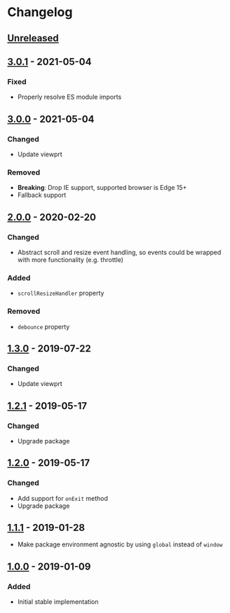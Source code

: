 # Changelog

## [Unreleased][]

## [3.0.1][] - 2021-05-04

### Fixed

-   Properly resolve ES module imports

## [3.0.0][] - 2021-05-04

### Changed

-   Update viewprt

### Removed

-   **Breaking**: Drop IE support, supported browser is Edge 15+
-   Fallback support

## [2.0.0][] - 2020-02-20

### Changed

-   Abstract scroll and resize event handling, so events could be wrapped with
    more functionality (e.g. throttle)

### Added

-   `scrollResizeHandler` property

### Removed

-   `debounce` property

## [1.3.0][] - 2019-07-22

### Changed

-   Update viewprt

## [1.2.1][] - 2019-05-17

### Changed

-   Upgrade package

## [1.2.0][] - 2019-05-17

### Changed

-   Add support for `onExit` method
-   Upgrade package

## [1.1.1][] - 2019-01-28

-   Make package environment agnostic by using `global` instead of `window`

## [1.0.0][] - 2019-01-09

### Added

-   Initial stable implementation

<!-- prettier-ignore-start -->

[1.0.0]: https://github.com/niksy/element-within-viewport/tree/v1.0.0
[1.1.1]: https://github.com/niksy/element-within-viewport/compare/v1.0.0...v1.1.1
[1.2.0]: https://github.com/niksy/element-within-viewport/tree/v1.2.0
[1.2.1]: https://github.com/niksy/element-within-viewport/compare/v1.2.0...v1.2.1
[1.3.0]: https://github.com/niksy/element-within-viewport/tree/v1.3.0
[2.0.0]: https://github.com/niksy/element-within-viewport/tree/v2.0.0
[3.0.0]: https://github.com/niksy/element-within-viewport/tree/v3.0.0

<!-- prettier-ignore-end -->

[unreleased]:
	https://github.com/niksy/element-within-viewport/compare/v3.0.1...HEAD
[3.0.1]: https://github.com/niksy/element-within-viewport/tree/v3.0.1
